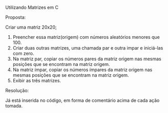 Utilizando Matrizes em C

Proposta:
 
Criar uma matriz 20x20;                      
1) Preencher essa matriz(origem) com números aleatórios menores que 100.            
2) Criar duas outras matrizes, uma chamada par e outra impar e iniciá-las com zero.               
3) Na matriz par, copiar os números pares da matriz origem nas mesmas posições que se encontram na matriz origem.            
4) Na matriz ímpar, copiar os números ímpares da matriz origem nas mesmas posições que se encontram na matriz origem.              
5) Exibir as três matrizes.            

Resolução:

Já está inserida no código, em forma de comentário acima de cada ação tomada.
